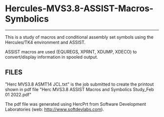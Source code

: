 # Hercules-MVS3.8-ASSIST-Macros-Symbolics
-----------------------------------------

This is a study of macros and conditional assembly set symbols using the Hercules/TK4 environment and ASSIST.

ASSIST macros are used (EQUREGS, XPRNT, XDUMP, XDECO) to convert/display information in spooled output.

FILES
-----
"Herc MVS3.8 ASMT14 JCL.txt" is the job submitted to create the printout shown in pdf file "Herc MVS3.8 ASSIST Macros and Symbolics Study_Feb 01 2022.pdf"

The pdf file was generated using HercPrt from Software Development Laboratories (web: http://www.softdevlabs.com).






